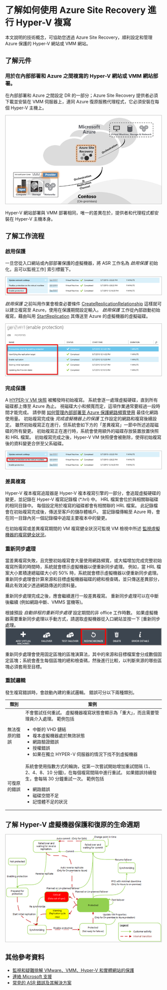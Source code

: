 <properties
    pageTitle="了解如何使用 Azure Site Recovery 進行 Hyper-V 複寫 | Microsoft Azure" 
    description="使用本文來了解一些技術概念，協助您順利安裝、設定和管理 Azure Site Recovery。" 
    services="site-recovery" 
    documentationCenter="" 
    authors="anbacker" 
    manager="mkjain" 
    editor=""/>

<tags 
    ms.service="site-recovery" 
    ms.devlang="na"
    ms.topic="article"
    ms.tgt_pltfrm="na"
    ms.workload="storage-backup-recovery" 
    ms.date="12/14/2015" 
    ms.author="anbacker"/>


# 了解如何使用 Azure Site Recovery 進行 Hyper-V 複寫

本文說明的技術概念，可協助您透過 Azure Site Recovery，順利設定和管理 Azure 保護的 Hyper-V 網站或 VMM 網站。

## 了解元件

### 用於在內部部署和 Azure 之間複寫的 Hyper-V 網站或 VMM 網站部署。

在內部部署和 Azure 之間設定 DR 的一部分；Azure Site Recovery 提供者必須下載並安裝在 VMM 伺服器上，連同 Azure 復原服務代理程式，它必須安裝在每個 Hyper-V 主機上。

![用於在內部部署和 Azure 之間複寫的 VMM 網站部署。](media/site-recovery-understanding-site-to-azure-protection/image00.png)

Hyper-V 網站部署與 VMM 部署相同，唯一的差異在於，提供者和代理程式都安裝在 Hyper-V 主機本身。

## 了解工作流程

### 啟用保護
一旦您從入口網站或內部部署保護的虛擬機器，將 ASR 工作名為 *啟用保護* 初始化，且可以監視工作] 索引標籤下。 

![疑難排解內部部署 Hyper-V 問題](media/site-recovery-understanding-site-to-azure-protection/image01.png)

*啟用保護* 之前叫用作業會檢查必要條件 [CreateReplicationRelationship](https://msdn.microsoft.com/library/hh850036.aspx) 這樣就可以建立複寫至 Azure，使用在保護期間設定輸入。 *啟用保護* 工作從內部啟動初始複寫，藉由叫用 [StartReplication](https://msdn.microsoft.com/library/hh850303.aspx) 其傳送至 Azure 的虛擬機器的虛擬磁碟。

![疑難排解內部部署 Hyper-V 問題](media/site-recovery-understanding-site-to-azure-protection/image02.png)

### 完成保護
A [HYPER-V VM 快照](https://technet.microsoft.com/library/dd560637.aspx) 被觸發時初始複寫。 系統會逐一處理虛擬硬碟，直到所有磁碟都上傳至 Azure 為止。 視磁碟大小和頻寬而定，這項作業通常要經過一段時間才能完成。 請參閱 [如何管理內部部署至 Azure 保護網路頻寬使用](https://support.microsoft.com/kb/3056159) 最佳化網路使用量。 初始複寫完成後 *完成虛擬機器上的保護* 工作設定的網路和複寫後續設定。 雖然初始複寫正在進行，但系統會如下方的「差異複寫」一節中所述追蹤磁碟的所有變更。 初始複寫正在進行時，系統會使用額外的磁碟存放裝置放置快照和 HRL 檔案。 初始複寫完成之後，Hyper-V VM 快照便會被刪除，使得初始複寫後的資料變更合併至父系磁碟。

![疑難排解內部部署 Hyper-V 問題](media/site-recovery-understanding-site-to-azure-protection/image03.png)

### 差異複寫
Hyper-V 複本複寫追蹤器是 Hyper-V 複本複寫引擎的一部分，會追蹤虛擬硬碟的變更，並記錄在 Hyper-V 複寫記錄檔 (*.hrl) 中。 HRL 檔案會位於與相關聯磁碟的相同目錄中。 每個設定用於複寫的磁碟都會有相關聯的 HRL 檔案。 此記錄檔會在初始複寫完成後，傳送至客戶的儲存體帳戶。 當記錄檔傳輸至 Azure 時，會在同一目錄內另一個記錄檔中追蹤主要複本中的變更。

在初始複寫或差異複寫期間的 VM 複寫健全狀況可監視 VM 檢視中所述 [監視虛擬機器的複寫健全狀況](./site-recovery-monitoring-and-troubleshooting.md#monitor-replication-health-for-virtual-machine)。  

### 重新同步處理 
當差異複寫失敗，且完整初始複寫會大量使用網路頻寬，或大幅增加完成完整初始複寫所需的時間時，系統就會標示虛擬機器以便重新同步處理。 例如，當 HRL 檔案大小累積達總磁碟大小的 50% 時，系統就會標示虛擬機器以便重新同步處理。 重新同步處理會計算來源和目標虛擬機器磁碟的總和檢查碼，並只傳送差異部分，藉此有效減少透過網路傳送的資料量。 

重新同步處理完成之後，應會繼續進行一般差異複寫。 重新同步處理可以在中斷後繼續 (例如網路中斷、VMMS 當機等)。 

根據預設 *自動排程的重新同步處理* 設定期間的非 office 工作時數。 如果虛擬機器需要重新同步處理以手動方式，請選取虛擬機器從入口網站並按一下 [重新同步處理。
![疑難排解內部部署 HYPER-V 問題](media/site-recovery-understanding-site-to-azure-protection/image04.png)

重新同步處理會使用固定區塊的區塊演算法，其中的來源和目標檔案會分成數個固定區塊；系統會產生每個區塊的總和檢查碼，然後進行比較，以判斷來源的哪些區塊必須套用至目標。 

### 重試邏輯
發生複寫錯誤時，會啟動內建的重試邏輯。 錯誤可分以下兩種類別。

| 類別                  | 案例                                    |
|---------------------------|----------------------------------------------|
| 無法復原的錯誤     | 不會嘗試任何重試。 虛擬機器複寫狀態會顯示為「重大」，而且需要管理員介入處理。 範例包括 <ul><li>中斷的 VHD 鏈結</li><li>複本虛擬機器處於無效狀態</li><li>網路驗證錯誤</li><li>授權錯誤</li><li>如果在獨立 HYPER-V 伺服器的情況下找不到虛擬機器</li></ul>|
| 可復原的錯誤         | 系統會使用指數方式的輪詢，從第一次嘗試開始增加重試間隔 (1、2、4、8、10 分鐘)，在每個複寫間隔中進行重試。 如果錯誤持續發生，會每隔 30 分鐘重試一次。 範例包括 <ul><li>網路錯誤</li><li>磁碟空間不足</li><li>記憶體不足的狀況</li></ul>|

## 了解 Hyper-V 虛擬機器保護和復原的生命週期

![了解 Hyper-V 虛擬機器保護和復原檔案生命週期](media/site-recovery-understanding-site-to-azure-protection/image05.png)

## 其他參考資料

- [監視和疑難排解 VMware、VMM、Hyper-V 和實體網站的保護](./site-recovery-monitoring-and-troubleshooting.md)
- [連絡 Microsoft 支援](./site-recovery-monitoring-and-troubleshooting.md#reaching-out-for-microsoft-support)
- [常見的 ASR 錯誤及其解決方案](./site-recovery-monitoring-and-troubleshooting.md#common-asr-errors-and-their-resolutions)
